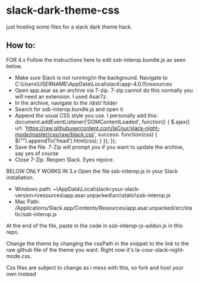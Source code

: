 # slack-dark-theme-css
just hosting some files for a slack dark theme hack.

## How to:
FOR 4.x
Follow the instructions here to edit ssb-interop.bundle.js as seen below. 
* Make sure Slack is not running/in the background. Navigate to C:\Users\USERNAME\AppData\Local\slack\app-4.0.0\resources
* Open app.asar as an archive via 7-zip. 7-zip cannot do this normally you will need an extension. I used Asar7z.
* In the archive, navigate to the /dist/ folder
* Search for ssb-interop.bundle.js and open it
* Append the usual CSS style you use. I personally add this:
document.addEventListener('DOMContentLoaded', function() { $.ajax({ url: 'https://raw.githubusercontent.com/laCour/slack-night-mode/master/css/raw/black.css', success: function(css) { $("<style></style>").appendTo('head').html(css); } }); });
* Save the file. 7-Zip will prompt you if you want to update the archive, say yes of course
* Close 7-Zip. Reopen Slack. Eyes rejoice.

BELOW ONLY WORKS IN 3.x
Open the file ssb-interop.js in your Slack installation.
* Windows path: ~\AppData\Local\slack\<your-slack-version>\resources\app.asar.unpacked\src\static\ssb-interop.js
* Mac Path: /Applications/Slack.app/Contents/Resources/app.asar.unpacked/src/static/ssb-interop.js

At the end of the file, paste in the code in ssb-interop-js-addon.js in this repo.

Change the theme by changing the cssPath in the snippet to the link to the raw github file of the theme you want. Right now it's la-cour-slack-night-mode.css.

Css files are subject to change as i mess with this, so fork and host your own instead
